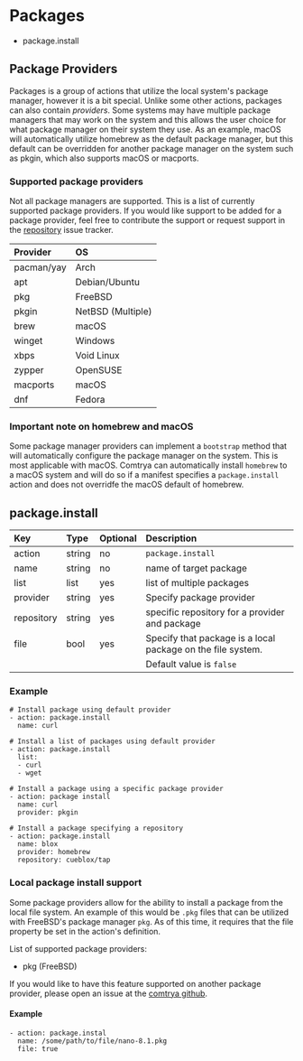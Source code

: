 # Packages

- package.install

## Package Providers

Packages is a group of actions that utilize the local system's package manager, however it is a bit special. Unlike some other actions, packages can also contain *providers*. Some systems may have multiple package managers that may work on the system and this allows the user choice for what package manager on their system they use. As an example, macOS will automatically utilize homebrew as the default package manager, but this default can be overridden for another package manager on the system such as pkgin, which also supports macOS or macports.

### Supported package providers

Not all package managers are supported. This is a list of currently supported package providers. If you would like support to be added for a package provider, feel free to contribute the support or request support in the [repository](https://github.com/comtrya/comtrya) issue tracker.

| Provider   | OS                |
|:-----------|:------------------|
| pacman/yay | Arch              |
| apt        | Debian/Ubuntu     |
| pkg        | FreeBSD           |
| pkgin      | NetBSD (Multiple) |
| brew       | macOS             |
| winget     | Windows           |
| xbps       | Void Linux        |
| zypper     | OpenSUSE          |
| macports   | macOS             |
| dnf        | Fedora            |


### Important note on homebrew and macOS

Some package manager providers can implement a `bootstrap` method that will automatically configure the package manager on the system. This is most applicable with macOS. Comtrya can automatically install `homebrew` to a macOS system and will do so if a manifest specifies a `package.install` action and does not overridfe the macOS default of homebrew.

## package.install

| Key        | Type   | Optional | Description                                                                        |
|:-----------|:-------|:---------|:-----------------------------------------------------------------------------------|
| action     | string | no       | `package.install`                                                                  |
| name       | string | no       | name of target package                                                             |
| list       | list   | yes      | list of multiple packages                                                          |
| provider   | string | yes      | Specify package provider                                                           |
| repository | string | yes      | specific repository for a provider and package                                     |
| file       | bool   | yes      | Specify that package is a local package on the file system.                        |
|            |        |          | Default value is `false`                                                           |


### Example

```
# Install package using default provider
- action: package.install
  name: curl
  
# Install a list of packages using default provider
- action: package.install
  list:
  - curl
  - wget

# Install a package using a specific package provider
- action: package install
  name: curl
  provider: pkgin
  
# Install a package specifying a repository
- action: package.install
  name: blox
  provider: homebrew
  repository: cueblox/tap
```

### Local package install support

Some package providers allow for the ability to install a package from the local file system. An example of this would be `.pkg` files that can be utilized with FreeBSD's package manager `pkg`. As of this time, it requires that the file property be set in the action's definition.

List of supported package providers:
- pkg (FreeBSD)

If you would like to have this feature supported on another package provider, please open an issue at the [comtrya github](https://github.com/comtrya/comtrya).

#### Example

```
- action: package.instal
  name: /some/path/to/file/nano-8.1.pkg
  file: true
```
